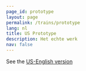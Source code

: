 ```yaml
---
page_id: prototype
layout: page
permalink: /trains/prototype
lang: nl
title: US Prototype
description: Het echte werk
nav: false
---
```


See the <a href="../../trains/prototype.html">US-English version</a>
